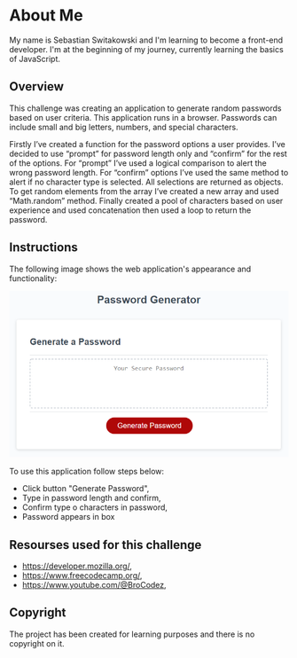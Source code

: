 # About Me
My name is Sebastian Switakowski and I'm learning to become a front-end developer. I'm at the beginning of my journey, currently learning the basics of JavaScript.

## Overview

This challenge was creating an application to generate random passwords based on user criteria. This application runs in a browser. Passwords can include small and big letters, numbers, and special characters.

Firstly I’ve created a function for the password options a user provides. I’ve decided to use “prompt” for password length only and “confirm” for the rest of the options. For “prompt” I’ve used a logical comparison to alert the wrong password length. For “confirm” options I’ve used the same method to alert if no character type is selected. All selections are returned as objects. To get random elements from the array I’ve created a new array and used “Math.random” method. Finally created a pool of characters based on user experience and used concatenation then used a loop to return the password.


## Instructions

The following image shows the web application's appearance and functionality:

![password generator demo](../assets/05-javascript-challenge-demo.png)

To use this application follow steps below:
* Click button "Generate Password",
* Type in password length and confirm,
* Confirm type o characters in password,
* Password appears in box


## Resourses used for this challenge

 - https://developer.mozilla.org/,
 - https://www.freecodecamp.org/,
 - https://www.youtube.com/@BroCodez,

 ## Copyright
 The project has been created for learning purposes and there is no copyright on it.

